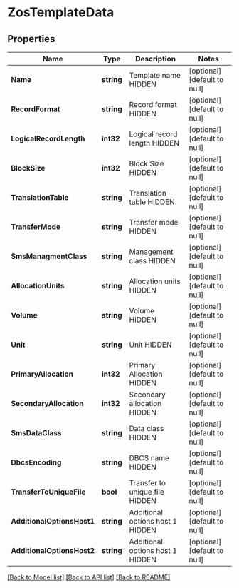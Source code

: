 # ZosTemplateData

## Properties
Name | Type | Description | Notes
------------ | ------------- | ------------- | -------------
**Name** | **string** | Template name HIDDEN | [optional] [default to null]
**RecordFormat** | **string** | Record format HIDDEN | [optional] [default to null]
**LogicalRecordLength** | **int32** | Logical record length HIDDEN | [optional] [default to null]
**BlockSize** | **int32** | Block Size HIDDEN | [optional] [default to null]
**TranslationTable** | **string** | Translation table HIDDEN | [optional] [default to null]
**TransferMode** | **string** | Transfer mode HIDDEN | [optional] [default to null]
**SmsManagmentClass** | **string** | Management class HIDDEN | [optional] [default to null]
**AllocationUnits** | **string** | Allocation units HIDDEN | [optional] [default to null]
**Volume** | **string** | Volume HIDDEN | [optional] [default to null]
**Unit** | **string** | Unit HIDDEN | [optional] [default to null]
**PrimaryAllocation** | **int32** | Primary Allocation HIDDEN | [optional] [default to null]
**SecondaryAllocation** | **int32** | Secondary allocation HIDDEN | [optional] [default to null]
**SmsDataClass** | **string** | Data class HIDDEN | [optional] [default to null]
**DbcsEncoding** | **string** | DBCS name HIDDEN | [optional] [default to null]
**TransferToUniqueFile** | **bool** | Transfer to unique file HIDDEN | [optional] [default to null]
**AdditionalOptionsHost1** | **string** | Additional options host 1 HIDDEN | [optional] [default to null]
**AdditionalOptionsHost2** | **string** | Additional options host 1 HIDDEN | [optional] [default to null]

[[Back to Model list]](../README.md#documentation-for-models) [[Back to API list]](../README.md#documentation-for-api-endpoints) [[Back to README]](../README.md)

